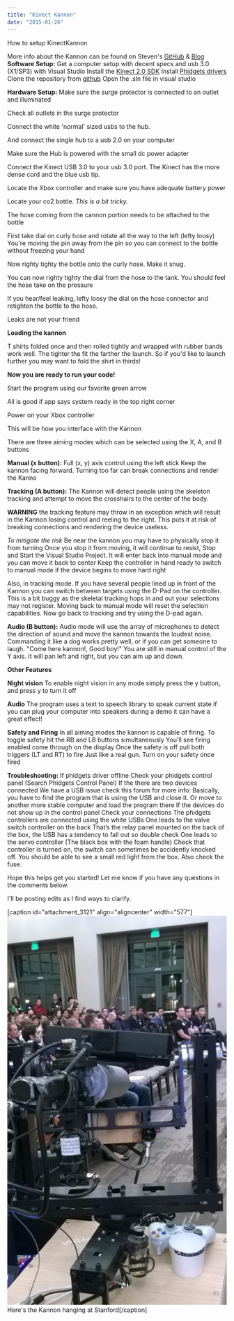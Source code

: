 ```yaml
---
title: "Kinect Kannon"
date: "2015-01-26"
---
```


How to setup KinectKannon

More info about the Kannon can be found on Steven's [GitHub](https://github.com/sedouard/KinectKannon "Github") & [Blog](http://blog.stevenedouard.com/kinect-kannon-worlds-first-kinect-augmented-t-shirt-cannon/) **Software Setup:** Get a computer setup with decent specs and usb 3.0 (X1/SP3) with Visual Studio Install the [Kinect 2.0 SDK](http://www.microsoft.com/en-us/kinectforwindows/) Install [Phidgets drivers](http://www.phidgets.com/docs/Operating_System_Support) Clone the repository from [github](https://github.com/sedouard/KinectKannon) Open the .sln file in visual studio

**Hardware Setup:** Make sure the surge protector is connected to an outlet and illuminated

Check all outlets in the surge protector

Connect the white 'normal' sized usbs to the hub.

And connect the single hub to a usb 2.0 on your computer

Make sure the Hub is powered with the small dc power adapter

Connect the Kinect USB 3.0 to your usb 3.0 port. The Kinect has the more dense cord and the blue usb tip.

Locate the Xbox controller and make sure you have adequate battery power

Locate your co2 bottle. _This is a bit tricky._ 

The hose coming from the cannon portion needs to be attached to the bottle

First take dial on curly hose and rotate all the way to the left (lefty loosy) You're moving the pin away from the pin so you can connect to the bottle without freezing your hand

Now righty tighty the bottle onto the curly hose. Make it snug.

You can now righty tighty the dial from the hose to the tank. You should feel the hose take on the pressure

If you hear/feel leaking, lefty loosy the dial on the hose connector and retighten the bottle to the hose.

Leaks are not your friend

**Loading the kannon**

T shirts folded once and then rolled tightly and wrapped with rubber bands work well. The tighter the fit the farther the launch. So if you'd like to launch further you may want to fold the shirt in thirds!

**Now you are ready to run your code!**

Start the program using our favorite green arrow

All is good if app says system ready in the top right corner

Power on your Xbox controller

This will be how you interface with the Kannon

There are three aiming modes which can be selected using the X, A, and B buttons

**Manual (x button):** Full (x, y) axis control using the left stick Keep the kannon facing forward. Turning too far can break connections and render the Kanno

**Tracking (A button):** The Kannon will detect people using the skeleton tracking and attempt to move the crosshairs to the center of the body.

**WARNING** the tracking feature may throw in an exception which will result in the Kannon losing control and reeling to the right. This puts it at risk of breaking connections and rendering the device useless.

_To mitigate the risk_ Be near the kannon you may have to physically stop it from turning Once you stop it from moving, it will continue to resist, Stop and Start the Visual Studio Project. It will enter back into manual mode and you can move it back to center Keep the controller in hand ready to switch to manual mode if the device begins to move hard right

Also, in tracking mode. If you have several people lined up in front of the Kannon you can switch between targets using the D-Pad on the controller. This is a bit buggy as the skeletal tracking hops in and out your selections may not register. Moving back to manual mode will reset the selection capabilities. Now go back to tracking and try using the D-pad again.

**Audio (B button):** Audio mode will use the array of microphones to detect the direction of sound and move the kannon towards the loudest noise. Commanding it like a dog works pretty well, or if you can get someone to laugh. "Come here kannon!, Good boy!" You are still in manual control of the Y axis. It will pan left and right, but you can aim up and down.

**Other Features**

**Night vision** To enable night vision in any mode simply press the y button, and press y to turn it off

**Audio** The program uses a text to speech library to speak current state if you can plug your computer into speakers during a demo it can have a great effect!

**Safety and Firing** In all aiming modes the kannon is capable of firing. To toggle safety hit the RB and LB buttons simultaneously You'll see firing enabled come through on the display Once the safety is off pull both triggers (LT and RT) to fire Just like a real gun. Turn on your safety once fired

**Troubleshooting:** If phidgets driver offline Check your phidgets control panel (Search Phidgets Control Panel) If the there are two devices connected We have a USB issue check this forum for more info: Basically, you have to find the program that is using the USB and close it. Or move to another more stable computer and load the program there If the devices do not show up in the control panel Check your connections The phidgets controllers are connected using the white USBs One leads to the valve switch controller on the back That’s the relay panel mounted on the back of the box, the USB has a tendency to fall out so double check One leads to the servo controller (The black box with the foam handle) Check that controller is turned on, the switch can sometimes be accidently knocked off. You should be able to see a small red light from the box. Also check the fuse.

Hope this helps get you started! Let me know if you have any questions in the comments below.

I'll be posting edits as I find ways to clarify.

\[caption id="attachment\_3121" align="aligncenter" width="577"\]![Here's the Kannon hanging at Stanford](images/WP_20150119_18_18_16_Pro-577x1024.jpg) Here's the Kannon hanging at Stanford\[/caption\]
